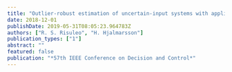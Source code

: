 ```yaml
---
title: "Outlier-robust estimation of uncertain-input systems with applications to nonparametric FIR and Hammerstein models"
date: 2018-12-01
publishDate: 2019-05-31T08:05:23.964783Z
authors: ["R. S. Risuleo", "H. Hjalmarsson"]
publication_types: ["1"]
abstract: ""
featured: false
publication: "*57th IEEE Conference on Decision and Control*"
---
```


